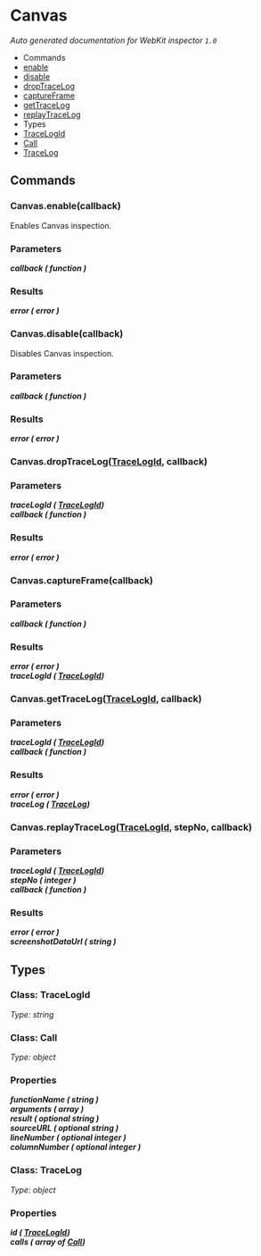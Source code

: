 # Canvas

_Auto generated documentation for WebKit inspector `1.0`_

* Commands
 * [enable](#canvasenablecallback)
 * [disable](#canvasdisablecallback)
 * [dropTraceLog](#canvasdroptracelogtracelogid-callback)
 * [captureFrame](#canvascaptureframecallback)
 * [getTraceLog](#canvasgettracelogtracelogid-callback)
 * [replayTraceLog](#canvasreplaytracelogtracelogid-stepno-callback)
* Types
 * [TraceLogId](#class-tracelogid)
 * [Call](#class-call)
 * [TraceLog](#class-tracelog)


## Commands

### Canvas.enable(callback)

Enables Canvas inspection.

### Parameters

_**callback ( function )**_<br>

### Results

_**error ( error )**_<br>


### Canvas.disable(callback)

Disables Canvas inspection.

### Parameters

_**callback ( function )**_<br>

### Results

_**error ( error )**_<br>


### Canvas.dropTraceLog([TraceLogId](#class-tracelogid), callback)

### Parameters

_**traceLogId ( [TraceLogId](#class-tracelogid))**_<br>
_**callback ( function )**_<br>

### Results

_**error ( error )**_<br>


### Canvas.captureFrame(callback)

### Parameters

_**callback ( function )**_<br>

### Results

_**error ( error )**_<br>
_**traceLogId ( [TraceLogId](#class-tracelogid))**_<br>


### Canvas.getTraceLog([TraceLogId](#class-tracelogid), callback)

### Parameters

_**traceLogId ( [TraceLogId](#class-tracelogid))**_<br>
_**callback ( function )**_<br>

### Results

_**error ( error )**_<br>
_**traceLog ( [TraceLog](#class-tracelog))**_<br>


### Canvas.replayTraceLog([TraceLogId](#class-tracelogid), stepNo, callback)

### Parameters

_**traceLogId ( [TraceLogId](#class-tracelogid))**_<br>
_**stepNo ( integer )**_<br>
_**callback ( function )**_<br>

### Results

_**error ( error )**_<br>
_**screenshotDataUrl ( string )**_<br>


## Types

### Class: TraceLogId

_Type: string_


### Class: Call

_Type: object_

### Properties

_**functionName ( string )**_<br>
_**arguments ( array )**_<br>
_**result ( optional string )**_<br>
_**sourceURL ( optional string )**_<br>
_**lineNumber ( optional integer )**_<br>
_**columnNumber ( optional integer )**_<br>


### Class: TraceLog

_Type: object_

### Properties

_**id ( [TraceLogId](#class-tracelogid))**_<br>
_**calls ( array of [Call](#class-call))**_<br>




